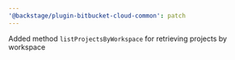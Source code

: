 ```yaml
---
'@backstage/plugin-bitbucket-cloud-common': patch
---
```


Added method `listProjectsByWorkspace` for retrieving projects by workspace
